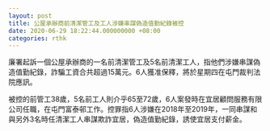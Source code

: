 ```yaml
---
layout: post
title: 公屋承辦商前清潔管工及工人涉嫌串謀偽造值勤紀錄被控
date: 2020-06-29 18:22:44.000000000 +08:00
categories: rthk
---
```


廉署起訴一個公屋承辦商的一名前清潔管工及5名前清潔工人，指他們涉嫌串謀偽造值勤紀錄，詐騙工資合共超過15萬元。6人獲准保釋，將於星期四在屯門裁判法院應訊。

被控的前管工38歲，5名前工人則介乎65至72歲，6人案發時在宜居顧問服務有限公司任職，在屯門富泰邨工作。控罪指6人涉嫌在2018年至2019年，一同串謀和與另外3名時任清潔工人串謀欺詐宜居，偽造值勤紀錄，誘使宜居支付薪金。

